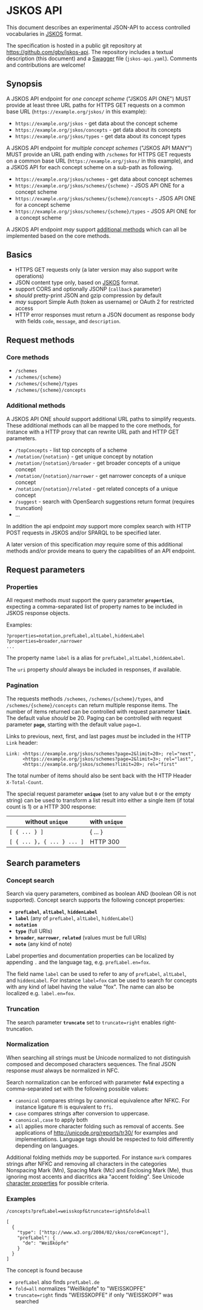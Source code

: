 # JSKOS API

This document describes an experimental JSON-API to access controlled
vocabularies in [JSKOS](http://gbv.github.io/jskos/) format.

The specification is hosted in a public git repository at
<https://github.com/gbv/jskos-api>. The repository includes a textual
description (this document) and a [Swagger](http://swagger.io/) file
(`jskos-api.yaml`). Comments and contributions are welcome!

## Synopsis

A JSKOS API endpoint for *one concept scheme* ("JSKOS API ONE") MUST provide at
least three URL paths for HTTPS GET requests on a common base URL
(`https://example.org/jskos/` in this example):

* `https://example.org/jskos` - get data about the concept scheme
* `https://example.org/jskos/concepts` - get data about its concepts
* `https://example.org/jskos/types` - get data about its concept types

A JSKOS API endpoint for *multiple concept schemes* ("JSKOS API MANY") MUST
provide an URL path ending with `/schemes` for HTTPS GET requests on a common
base URL (`https://example.org/jskos/` in this example), and a JSKOS API for
each concept scheme on a sub-path as following.

* `https://example.org/jskos/schemes` - get data about concept schemes
* `https://example.org/jskos/schemes/{scheme}` - JSOS API ONE for a concept scheme
* `https://example.org/jskos/schemes/{scheme}/concepts` - JSOS API ONE for a concept scheme
* `https://example.org/jskos/schemes/{scheme}/types` - JSOS API ONE for a concept scheme

A JSKOS API endpoint *may* support [additional methods](#additional-methods)
which can all be implemented based on the core methods.

## Basics

* HTTPS GET requests only (a later version may also support write operations)
* JSON content type only, based on [JSKOS](http://gbv.github.io/jskos/) format.
* support CORS and optionally JSONP (`callback` parameter)
* *should* pretty-print JSON and gzip compression by default
* *may* support Simple Auth (token as username) or OAuth 2 for restricted access
* HTTP error responses must return a JSON document as response body with fields
  `code`, `message`, and `description`.
 
## Request methods

### Core methods

* `/schemes`
* `/schemes/{scheme}`
* `/schemes/{scheme}/types`
* `/schemes/{scheme}/concepts`

### Additional methods

A JSKOS API ONE *should* support additional URL paths to simplify requests.
These additional methods can all be mapped to the core methods, for instance
with a HTTP proxy that can rewrite URL path and HTTP GET parameters.

* `/topConcepts` - list top concepts of a scheme
* `/notation/{notation}` - get unique concept by notation
* `/notation/{notation}/broader` - get broader concepts of a unique concept
* `/notation/{notation}/narrower` - get narrower concepts of a unique concept
* `/notation/{notation}/related` - get related concepts of a unique concept
* `/suggest` - search with OpenSearch suggestions return format (requires truncation)
* ...

In addition the api endpoint *may* support more complex search with HTTP POST
requests in JSKOS and/or SPARQL to be specified later.

A later version of this specification *may* require some of this additional methods
and/or provide means to query the capabilities of an API endpoint.

## Request parameters

### Properties

All request methods *must* support the query parameter **`properties`**,
expecting a comma-separated list of property names to be included in JSKOS
response objects. 

Examples:

    ?properties=notation,prefLabel,altLabel,hiddenLabel
    ?properties=broader,narrower
    ...

The property name `label` is a alias for `prefLabel,altLabel,hiddenLabel`.

The `uri` property *should* always be included in responses, if available.

### Pagination

The requests methods `/schemes`, `/schemes/{scheme}/types`, and
`/schemes/{scheme}/concepts` can return multiple response items. The number of
items returned can be controlled with request parameter **`limit`**. The
default value *should* be 20. Paging can be controlled with request parameter
**`page`**, starting with the default value `page=1`.

Links to previous, next, first, and last pages *must* be included in the HTTP
`Link` header:

    Link: <https://example.org/jskos/schemes?page=2&limit=20>; rel="next",
          <https://example.org/jskos/schemes?page=2&limit=3>; rel="last",
          <https://example.org/jskos/schemes?limit=20>; rel="first"

The total number of items should also be sent back with the HTTP Header
`X-Total-Count`.

The special request parameter **`unique`** (set to any value but `0` or the
empty string) can be used to transform a list result into either a single item
(if total count is 1) or a HTTP 300 response:

 without `unique`          | with `unique`
-------------------------- | --------------
`[ { ... } ]`              | { ... }
`[ { ... }, { ... } ... ]` | HTTP 300


## Search parameters

### Concept search

Search via query parameters, combined as boolean AND (boolean OR is not supported). Concept search supports the following concept properties:

* **`prefLabel`**, **`altLabel`**, **`hiddenLabel`**
* **`label`** (any of `prefLabel`, `altLabel`, `hiddenLabel`)
* **`notation`**
* **`type`** (full URIs)
* **`broader`**, **`narrower`**, **`related`** (values must be full URIs)
* **`note`** (any kind of note)

Label properties and documentation properties can be localized by appending `.` and the language tag, e.g. `prefLabel.en=fox`.
    
The field name `label` can be used to refer to any of `prefLabel`, `altLabel`, and `hiddenLabel`. For instance `label=fox` can be used to search for concepts with any kind of label having the value "fox". The name can also be localized e.g. `label.en=fox`.

### Truncation

The search parameter **`truncate`** set to `truncate=right` enables
right-truncation.
 
### Normalization

When searching all strings must be Unicode normalized to not distinguish
composed and decomposed characters sequences.  The final JSON response *must*
always be normalized in NFC.

Search normalization can be enforced with parameter **`fold`** expecting
a comma-separated set with the following possible values:

* `canonical` compares strings by canonical equivalence after NFKC. For
  instance ligature `ﬃ` is equivalent to `ffi`.
* `case` compares strings after conversion to uppercase.
* `canonical,case` to apply both
* `all` applies more character folding such as removal of accents. See
  applications of <http://unicode.org/reports/tr30/> for examples and
  implementations. Language tags should be respected to fold differently
  depending on languages.

Additional folding methids *may* be supported. For instance `mark` compares
strings after NFKC and removing all characters in the categories Nonspacing
Mark (Mn), Spacing Mark (Mc) and Enclosing Mark (Me), thus ignoring most
accents and diacritics aka "accent folding". See Unicode 
[character properties](http://unicode.org/reports/tr44/#Property_Definitions)
for possible criteria.

### Examples

    /concepts?prefLabel=weisskopf&truncate=right&fold=all

    [ 
      {
        "type": ["http://www.w3.org/2004/02/skos/core#Concept"],
        "prefLabel": {
          "de": "Weißköpfe"
        }
      }
    ]


The concept is found because

* `prefLabel` also finds `prefLabel.de`
* `fold=all` normalizes "Weißköpfe" to "WEISSKOPFE"
* `truncate=right` finds "WEISSKOPFE" if only "WEISSKOPF" was searched

